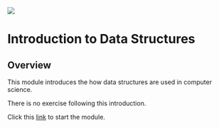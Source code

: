 ![](https://ga-dash.s3.amazonaws.com/production/assets/logo-9f88ae6c9c3871690e33280fcf557f33.png) 

# Introduction to Data Structures

## Overview

This module introduces the how data structures are used in computer science.

There is no exercise following this introduction.

Click this [link](https://my.generalassemb.ly/activities/878) to start the module.

